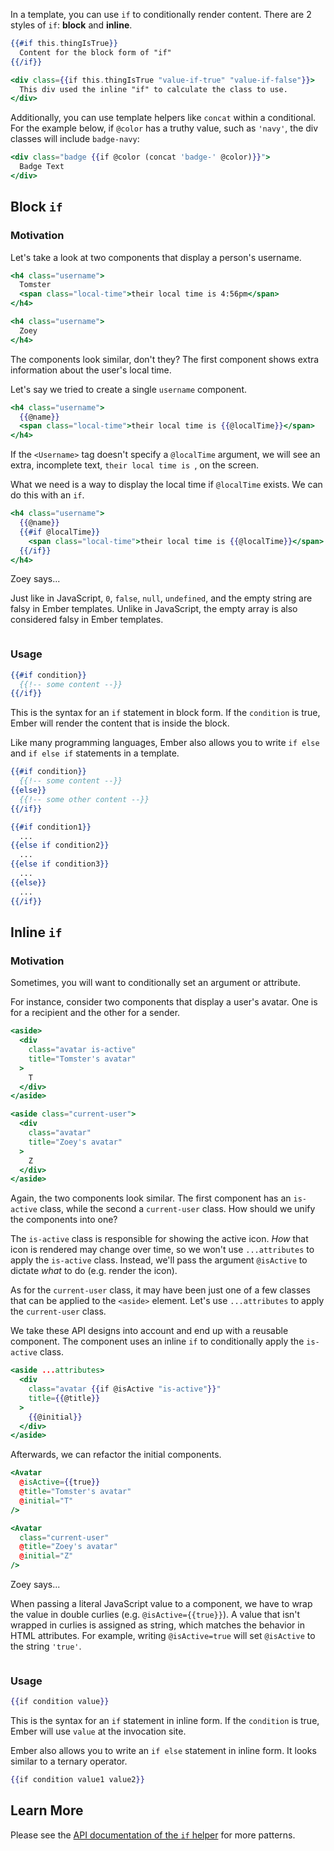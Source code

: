 In a template, you can use `if` to conditionally render content.
There are 2 styles of `if`: **block** and **inline**.

```handlebars
{{#if this.thingIsTrue}}
  Content for the block form of "if"
{{/if}}

<div class={{if this.thingIsTrue "value-if-true" "value-if-false"}}>
  This div used the inline "if" to calculate the class to use.
</div>
```

Additionally, you can use template helpers like `concat` within a conditional. For the example below, if `@color` has a truthy value, such as `'navy'`, the div classes will include `badge-navy`:

```handlebars
<div class="badge {{if @color (concat 'badge-' @color)}}">
  Badge Text
</div>
```

## Block `if`

### Motivation

Let's take a look at two components that display a person's username.

```handlebars {data-filename="app/components/received-message/username.hbs"}
<h4 class="username">
  Tomster
  <span class="local-time">their local time is 4:56pm</span>
</h4>
```

```handlebars {data-filename="app/components/sent-message/username.hbs"}
<h4 class="username">
  Zoey
</h4>
```

The components look similar, don't they?
The first component shows extra information about the user's local time.

Let's say we tried to create a single `username` component.

```handlebars {data-filename="app/components/username.hbs"}
<h4 class="username">
  {{@name}}
  <span class="local-time">their local time is {{@localTime}}</span>
</h4>
```

If the `<Username>` tag doesn't specify a `@localTime` argument,
we will see an extra, incomplete text, `their local time is `, on the screen.

What we need is a way to display the local time if `@localTime` exists.
We can do this with an `if`.

```handlebars {data-filename="app/components/username.hbs"}
<h4 class="username">
  {{@name}}
  {{#if @localTime}}
    <span class="local-time">their local time is {{@localTime}}</span>
  {{/if}}
</h4>
```

<div class="cta">
  <div class="cta-note">
    <div class="cta-note-body">
      <div class="cta-note-heading">Zoey says...</div>
      <div class="cta-note-message">
        <p>
          Just like in JavaScript, <code>0</code>, <code>false</code>,
          <code>null</code>, <code>undefined</code>, and
          the empty string are falsy in Ember templates.
          Unlike in JavaScript, the empty array is also considered falsy in Ember templates.
        </p>
      </div>
    </div>
    <img src="/images/mascots/zoey.png" role="presentation" alt="">
  </div>
</div>

### Usage

```handlebars {data-filename="app/components/my-component.hbs"}
{{#if condition}}
  {{!-- some content --}}
{{/if}}
```

This is the syntax for an `if` statement in block form.
If the `condition` is true, Ember will render the content that is inside the block.

Like many programming languages, Ember also allows you to write `if else` and
`if else if` statements in a template.

```handlebars {data-filename="app/components/my-component.hbs"}
{{#if condition}}
  {{!-- some content --}}
{{else}}
  {{!-- some other content --}}
{{/if}}

{{#if condition1}}
  ...
{{else if condition2}}
  ...
{{else if condition3}}
  ...
{{else}}
  ...
{{/if}}
```


## Inline `if`

### Motivation

Sometimes, you will want to conditionally set an argument or attribute.

For instance, consider two components that display a user's avatar.
One is for a recipient and the other for a sender.

```handlebars {data-filename="app/components/received-message/avatar.hbs"}
<aside>
  <div
    class="avatar is-active"
    title="Tomster's avatar"
  >
    T
  </div>
</aside>
```

```handlebars {data-filename="app/components/sent-message/avatar.hbs"}
<aside class="current-user">
  <div
    class="avatar"
    title="Zoey's avatar"
  >
    Z
  </div>
</aside>
```

Again, the two components look similar.
The first component has an `is-active` class, while the second a `current-user` class.
How should we unify the components into one?

The `is-active` class is responsible for showing the active icon.
_How_ that icon is rendered may change over time,
so we won't use `...attributes` to apply the `is-active` class.
Instead, we'll pass the argument `@isActive` to dictate _what_ to do (e.g. render the icon).

As for the `current-user` class, it may have been just one of a few classes
that can be applied to the `<aside>` element.
Let's use `...attributes` to apply the `current-user` class.

We take these API designs into account and end up with a reusable component.
The component uses an inline `if` to conditionally apply the `is-active` class.

```handlebars {data-filename="app/components/avatar.hbs"}
<aside ...attributes>
  <div
    class="avatar {{if @isActive "is-active"}}"
    title={{@title}}
  >
    {{@initial}}
  </div>
</aside>
```

Afterwards, we can refactor the initial components.

```handlebars {data-filename="app/components/received-message/avatar.hbs"}
<Avatar
  @isActive={{true}}
  @title="Tomster's avatar"
  @initial="T"
/>
```

```handlebars {data-filename="app/components/sent-message/avatar.hbs"}
<Avatar
  class="current-user"
  @title="Zoey's avatar"
  @initial="Z"
/>
```

<div class="cta">
  <div class="cta-note">
    <div class="cta-note-body">
      <div class="cta-note-heading">Zoey says...</div>
      <div class="cta-note-message">
        <p>
          When passing a literal JavaScript value to a component,
          we have to wrap the value in double curlies (e.g. <code>@isActive={{true}}</code>).
          A value that isn't wrapped in curlies is assigned as string,
          which matches the behavior in HTML attributes.
          For example, writing <code>@isActive=true</code> will set <code>@isActive</code> to the string <code>'true'</code>.
        </p>
      </div>
    </div>
    <img src="/images/mascots/zoey.png" role="presentation" alt="">
  </div>
</div>

### Usage

```handlebars {data-filename="app/components/my-component.hbs"}
{{if condition value}}
```

This is the syntax for an `if` statement in inline form.
If the `condition` is true, Ember will use `value` at the invocation site.

Ember also allows you to write an `if else` statement in inline form.
It looks similar to a ternary operator.

```handlebars {data-filename="app/components/my-component.hbs"}
{{if condition value1 value2}}
```


## Learn More

Please see the [API documentation of the `if` helper](https://api.emberjs.com/ember/6.1.0/classes/Ember.Templates.helpers/methods/if?anchor=if) for more patterns.
